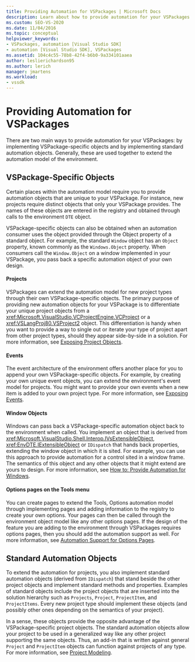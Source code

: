 ```yaml
---
title: Providing Automation for VSPackages | Microsoft Docs
description: Learn about how to provide automation for your VSPackages by implementing VSPackage-specific objects and by implementing standard automation objects.
ms.custom: SEO-VS-2020
ms.date: 11/04/2016
ms.topic: conceptual
helpviewer_keywords:
- VSPackages, automation [Visual Studio SDK]
- automation [Visual Studio SDK], VSPackages
ms.assetid: 104c4c55-78b8-42f4-b6b0-9a334101aaea
author: leslierichardson95
ms.author: lerich
manager: jmartens
ms.workload:
- vssdk
---
```

# Providing Automation for VSPackages
There are two main ways to provide automation for your VSPackages: by implementing VSPackage-specific objects and by implementing standard automation objects. Generally, these are used together to extend the automation model of the environment.

## VSPackage-Specific Objects
 Certain places within the automation model require you to provide automation objects that are unique to your VSPackage. For instance, new projects require distinct objects that only your VSPackage provides. The names of these objects are entered in the registry and obtained through calls to the environment `DTE` object.

 VSPackage-specific objects can also be obtained when an automation consumer uses the object provided through the Object property of a standard object. For example, the standard `Window` object has an `Object` property, known commonly as the `Windows.Object` property. When consumers call the `Window.Object` on a window implemented in your VSPackage, you pass back a specific automation object of your own design.

#### Projects
 VSPackages can extend the automation model for new project types through their own VSPackage-specific objects. The primary purpose of providing new automation objects for your VSPackage is to differentiate your unique project objects from a <xref:Microsoft.VisualStudio.VCProjectEngine.VCProject> or a <xref:VSLangProj80.VSProject2> object. This differentiation is handy when you want to provide a way to single out or iterate your type of project apart from other project types, should they appear side-by-side in a solution. For more information, see [Exposing Project Objects](../../extensibility/internals/exposing-project-objects.md).

#### Events
 The event architecture of the environment offers another place for you to append your own VSPackage-specific objects. For example, by creating your own unique event objects, you can extend the environment's event model for projects. You might want to provide your own events when a new item is added to your own project type. For more information, see [Exposing Events](../../extensibility/internals/exposing-events-in-the-visual-studio-sdk.md).

#### Window Objects
 Windows can pass back a VSPackage-specific automation object back to the environment when called. You implement an object that is derived from <xref:Microsoft.VisualStudio.Shell.Interop.IVsExtensibleObject>, <xref:EnvDTE.IExtensibleObject> or `IDispatch` that hands back properties, extending the window object in which it is sited. For example, you can use this approach to provide automation for a control sited in a window frame. The semantics of this object and any other objects that it might extend are yours to design. For more information, see [How to: Provide Automation for Windows](../../extensibility/internals/how-to-provide-automation-for-windows.md).

#### Options pages on the Tools menu
 You can create pages to extend the Tools, Options automation model through implementing pages and adding information to the registry to create your own options. Your pages can then be called through the environment object model like any other options pages. If the design of the feature you are adding to the environment through VSPackages requires options pages, then you should add the automation support as well. For more information, see [Automation Support for Options Pages](../../extensibility/internals/automation-support-for-options-pages.md).

## Standard Automation Objects
 To extend the automation for projects, you also implement standard automation objects (derived from `IDispatch`) that stand beside the other project objects and implement standard methods and properties. Examples of standard objects include the project objects that are inserted into the solution hierarchy such as `Projects`, `Project`, `ProjectItem`, and `ProjectItems`. Every new project type should implement these objects (and possibly other ones depending on the semantics of your project).

 In a sense, these objects provide the opposite advantage of the VSPackage-specific project objects. The standard automation objects allow your project to be used in a generalized way like any other project supporting the same objects. Thus, an add-in that is written against general `Project` and `ProjectItem` objects can function against projects of any type. For more information, see [Project Modeling](../../extensibility/internals/project-modeling.md).
